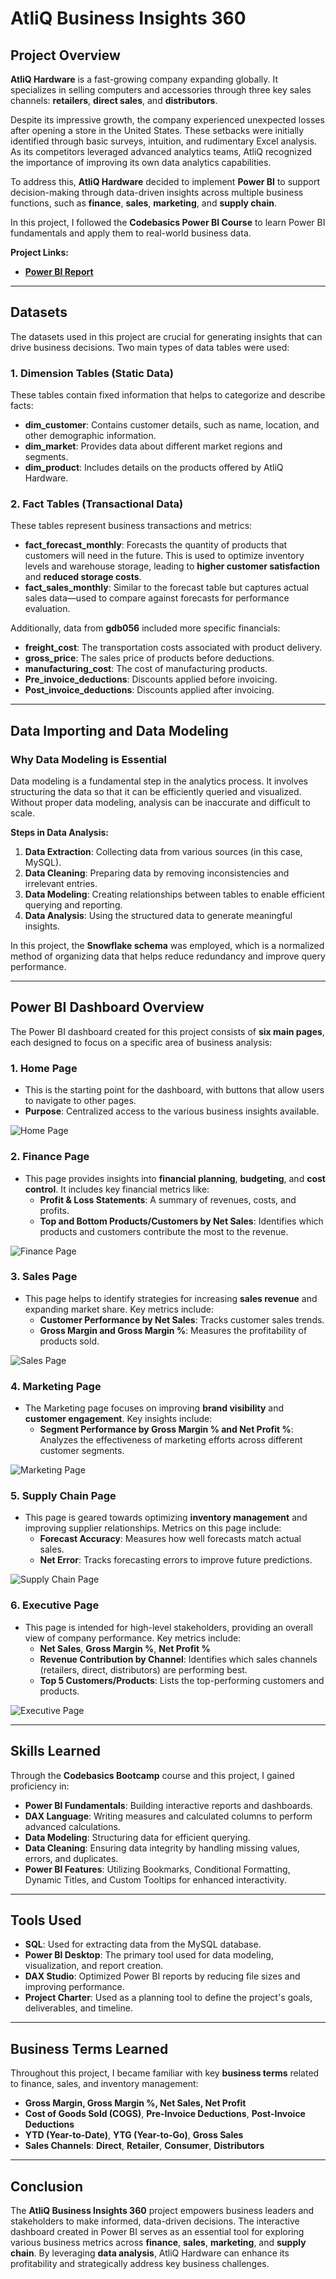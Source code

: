 # **AtliQ Business Insights 360**

## **Project Overview**

**AtliQ Hardware** is a fast-growing company expanding globally. It specializes in selling computers and accessories through three key sales channels: **retailers**, **direct sales**, and **distributors**. 

Despite its impressive growth, the company experienced unexpected losses after opening a store in the United States. These setbacks were initially identified through basic surveys, intuition, and rudimentary Excel analysis. As its competitors leveraged advanced analytics teams, AtliQ recognized the importance of improving its own data analytics capabilities.

To address this, **AtliQ Hardware** decided to implement **Power BI** to support decision-making through data-driven insights across multiple business functions, such as **finance**, **sales**, **marketing**, and **supply chain**.

In this project, I followed the **Codebasics Power BI Course** to learn Power BI fundamentals and apply them to real-world business data.

**Project Links:**
- **[Power BI Report](https://app.powerbi.com/view?r=eyJrIjoiMjViOGQ3ZTMtMGUxNS00MDQxLWJmZTEtOTM3YWY5Yjc4NWQ1IiwidCI6ImM2ZTU0OWIzLTVmNDUtNDAzMi1hYWU5LWQ0MjQ0ZGM1YjJjNCJ9)**  

---

## **Datasets**

The datasets used in this project are crucial for generating insights that can drive business decisions. Two main types of data tables were used:

### **1. Dimension Tables** (Static Data)
These tables contain fixed information that helps to categorize and describe facts:

- **dim_customer**: Contains customer details, such as name, location, and other demographic information.
- **dim_market**: Provides data about different market regions and segments.
- **dim_product**: Includes details on the products offered by AtliQ Hardware.

### **2. Fact Tables** (Transactional Data)
These tables represent business transactions and metrics:

- **fact_forecast_monthly**: Forecasts the quantity of products that customers will need in the future. This is used to optimize inventory levels and warehouse storage, leading to **higher customer satisfaction** and **reduced storage costs**.
- **fact_sales_monthly**: Similar to the forecast table but captures actual sales data—used to compare against forecasts for performance evaluation.

Additionally, data from **gdb056** included more specific financials:

- **freight_cost**: The transportation costs associated with product delivery.
- **gross_price**: The sales price of products before deductions.
- **manufacturing_cost**: The cost of manufacturing products.
- **Pre_invoice_deductions**: Discounts applied before invoicing.
- **Post_invoice_deductions**: Discounts applied after invoicing.

---

## **Data Importing and Data Modeling**

### **Why Data Modeling is Essential**

Data modeling is a fundamental step in the analytics process. It involves structuring the data so that it can be efficiently queried and visualized. Without proper data modeling, analysis can be inaccurate and difficult to scale.

**Steps in Data Analysis:**
1. **Data Extraction**: Collecting data from various sources (in this case, MySQL).
2. **Data Cleaning**: Preparing data by removing inconsistencies and irrelevant entries.
3. **Data Modeling**: Creating relationships between tables to enable efficient querying and reporting.
4. **Data Analysis**: Using the structured data to generate meaningful insights.

In this project, the **Snowflake schema** was employed, which is a normalized method of organizing data that helps reduce redundancy and improve query performance.

---

## **Power BI Dashboard Overview**

The Power BI dashboard created for this project consists of **six main pages**, each designed to focus on a specific area of business analysis:

### **1. Home Page**
- This is the starting point for the dashboard, with buttons that allow users to navigate to other pages.
- **Purpose**: Centralized access to the various business insights available.

![Home Page](images/home_page.png)

### **2. Finance Page**
- This page provides insights into **financial planning**, **budgeting**, and **cost control**. It includes key financial metrics like:
  - **Profit & Loss Statements**: A summary of revenues, costs, and profits.
  - **Top and Bottom Products/Customers by Net Sales**: Identifies which products and customers contribute the most to the revenue.

![Finance Page](images/finance_page.png)

### **3. Sales Page**
- This page helps to identify strategies for increasing **sales revenue** and expanding market share. Key metrics include:
  - **Customer Performance by Net Sales**: Tracks customer sales trends.
  - **Gross Margin and Gross Margin %**: Measures the profitability of products sold.

![Sales Page](images/sales_page.png)

### **4. Marketing Page**
- The Marketing page focuses on improving **brand visibility** and **customer engagement**. Key insights include:
  - **Segment Performance by Gross Margin % and Net Profit %**: Analyzes the effectiveness of marketing efforts across different customer segments.

![Marketing Page](images/marketing_page.png)

### **5. Supply Chain Page**
- This page is geared towards optimizing **inventory management** and improving supplier relationships. Metrics on this page include:
  - **Forecast Accuracy**: Measures how well forecasts match actual sales.
  - **Net Error**: Tracks forecasting errors to improve future predictions.

![Supply Chain Page](images/supply_chain_page.png)

### **6. Executive Page**
- This page is intended for high-level stakeholders, providing an overall view of company performance. Key metrics include:
  - **Net Sales**, **Gross Margin %**, **Net Profit %**
  - **Revenue Contribution by Channel**: Identifies which sales channels (retailers, direct, distributors) are performing best.
  - **Top 5 Customers/Products**: Lists the top-performing customers and products.

![Executive Page](images/executive_page.png)

---

## **Skills Learned**

Through the **Codebasics Bootcamp** course and this project, I gained proficiency in:
- **Power BI Fundamentals**: Building interactive reports and dashboards.
- **DAX Language**: Writing measures and calculated columns to perform advanced calculations.
- **Data Modeling**: Structuring data for efficient querying.
- **Data Cleaning**: Ensuring data integrity by handling missing values, errors, and duplicates.
- **Power BI Features**: Utilizing Bookmarks, Conditional Formatting, Dynamic Titles, and Custom Tooltips for enhanced interactivity.

---

## **Tools Used**
- **SQL**: Used for extracting data from the MySQL database.
- **Power BI Desktop**: The primary tool used for data modeling, visualization, and report creation.
- **DAX Studio**: Optimized Power BI reports by reducing file sizes and improving performance.
- **Project Charter**: Used as a planning tool to define the project's goals, deliverables, and timeline.

---

## **Business Terms Learned**

Throughout this project, I became familiar with key **business terms** related to finance, sales, and inventory management:
- **Gross Margin, Gross Margin %, Net Sales, Net Profit**
- **Cost of Goods Sold (COGS)**, **Pre-Invoice Deductions**, **Post-Invoice Deductions**
- **YTD (Year-to-Date)**, **YTG (Year-to-Go)**, **Gross Sales**
- **Sales Channels**: **Direct**, **Retailer**, **Consumer**, **Distributors**

---

## **Conclusion**

The **AtliQ Business Insights 360** project empowers business leaders and stakeholders to make informed, data-driven decisions. The interactive dashboard created in Power BI serves as an essential tool for exploring various business metrics across **finance**, **sales**, **marketing**, and **supply chain**. By leveraging **data analysis**, AtliQ Hardware can enhance its profitability and strategically address key business challenges.

